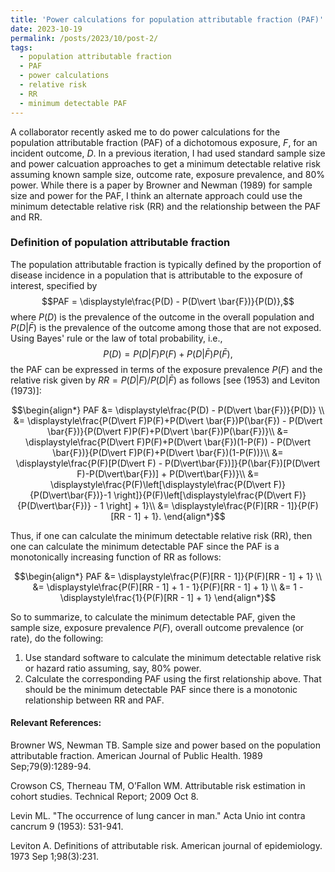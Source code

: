 ```yaml
---
title: 'Power calculations for population attributable fraction (PAF)'
date: 2023-10-19
permalink: /posts/2023/10/post-2/
tags:
  - population attributable fraction
  - PAF
  - power calculations
  - relative risk
  - RR
  - minimum detectable PAF
---
```


A collaborator recently asked me to do power calculations for the population attributable fraction (PAF) of a dichotomous exposure, $F$, for an incident outcome, $D$. In a previous iteration, I had used standard sample size and power calcuation approaches to get a minimum detectable relative risk assuming known sample size, outcome rate, exposure prevalence, and 80% power. While there is a paper by Browner and Newman (1989) for sample size and power for the PAF, I think an alternate approach could use the minimum detectable relative risk (RR) and the relationship between the PAF and RR. 

### Definition of population attributable fraction

The population attributable fraction is typically defined by the proportion of disease incidence in a population that is attributable to the exposure of interest, specified by 
$$PAF = \displaystyle\frac{P(D) - P(D\vert \bar{F})}{P(D)},$$
where $P(D)$ is the prevalence of the outcome in the overall population and $P(D\vert \bar{F})$ is the prevalence of the outcome among those that are not exposed. Using Bayes' rule or the law of total probability, i.e., $$P(D)=P(D\vert F)P(F)+P(D\vert \bar{F})P(\bar{F}),$$ the PAF can be expressed in terms of the exposure prevalence $P(F)$ and the relative risk given by $RR=P(D\vert F)/P(D\vert\bar{F})$ as follows [see (1953) and Leviton (1973)]:

$$\begin{align*}
PAF &= \displaystyle\frac{P(D) - P(D\vert \bar{F})}{P(D)} \\
&= \displaystyle\frac{P(D\vert F)P(F)+P(D\vert \bar{F})P(\bar{F}) - P(D\vert \bar{F})}{P(D\vert F)P(F)+P(D\vert \bar{F})P(\bar{F})}\\
&= \displaystyle\frac{P(D\vert F)P(F)+P(D\vert \bar{F})(1-P(F)) - P(D\vert \bar{F})}{P(D\vert F)P(F)+P(D\vert \bar{F})(1-P(F))}\\
&= \displaystyle\frac{P(F)[P(D\vert F) - P(D\vert\bar{F})]}{P(\bar{F})[P(D\vert F)-P(D\vert\bar{F})] + P(D\vert\bar{F})}\\
&= \displaystyle\frac{P(F)\left[\displaystyle\frac{P(D\vert F)}{P(D\vert\bar{F})}-1 \right]}{P(F)\left[\displaystyle\frac{P(D\vert F)}{P(D\vert\bar{F})} - 1 \right] + 1}\\
&= \displaystyle\frac{P(F)[RR - 1]}{P(F)[RR - 1] + 1}.
\end{align*}$$

Thus, if one can calculate the minimum detectable relative risk (RR), then one can calculate the minimum detectable PAF since the PAF is a monotonically increasing function of RR as follows:

$$\begin{align*}
PAF &= \displaystyle\frac{P(F)[RR - 1]}{P(F)[RR - 1] + 1} \\
&= \displaystyle\frac{P(F)[RR - 1] + 1 - 1}{P(F)[RR - 1] + 1} \\
&= 1 - \displaystyle\frac{1}{P(F)[RR - 1] + 1}
\end{align*}$$

So to summarize, to calculate the minimum detectable PAF, given the sample size, exposure prevalence $P(F)$, overall outcome prevalence (or rate), do the following:
1. Use standard software to calculate the minimum detectable relative risk or hazard ratio assuming, say, 80% power.
2. Calculate the corresponding PAF using the first relationship above. That should be the minimum detectable PAF since there is a monotonic relationship between RR and PAF.

#### Relevant References:

Browner WS, Newman TB. Sample size and power based on the population attributable fraction. American Journal of Public Health. 1989 Sep;79(9):1289-94.

Crowson CS, Therneau TM, O’Fallon WM. Attributable risk estimation in cohort studies. Technical Report; 2009 Oct 8.

Levin ML. "The occurrence of lung cancer in man." Acta Unio int contra cancrum 9 (1953): 531-941.

Leviton A. Definitions of attributable risk. American journal of epidemiology. 1973 Sep 1;98(3):231.
